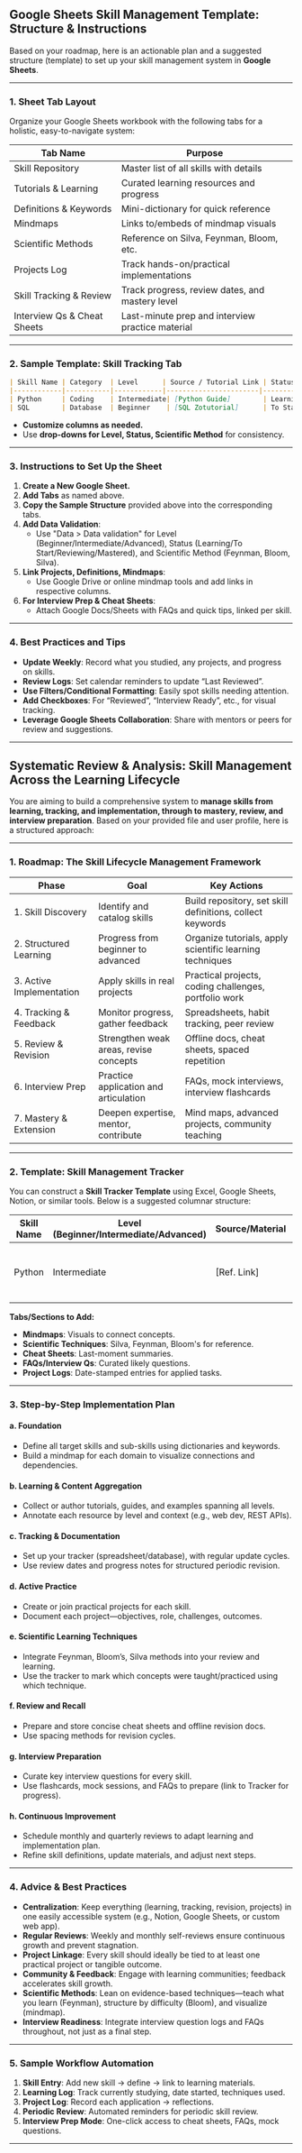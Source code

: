 ## Google Sheets Skill Management Template: Structure & Instructions

Based on your roadmap, here is an actionable plan and a suggested structure (template) to set up your skill management system in **Google Sheets**.

***

### 1. **Sheet Tab Layout**

Organize your Google Sheets workbook with the following tabs for a holistic, easy-to-navigate system:

| Tab Name                     | Purpose                                                                   |
|------------------------------|---------------------------------------------------------------------------|
| Skill Repository             | Master list of all skills with details                                    |
| Tutorials & Learning         | Curated learning resources and progress                                   |
| Definitions & Keywords       | Mini-dictionary for quick reference                                       |
| Mindmaps                     | Links to/embeds of mindmap visuals                                       |
| Scientific Methods           | Reference on Silva, Feynman, Bloom, etc.                                  |
| Projects Log                 | Track hands-on/practical implementations                                  |
| Skill Tracking & Review      | Track progress, review dates, and mastery level                           |
| Interview Qs & Cheat Sheets  | Last-minute prep and interview practice material                          |

***

### 2. **Sample Template: Skill Tracking Tab**

```markdown
| Skill Name | Category  | Level      | Source / Tutorial Link | Status    | Last Reviewed | Implementation Project | Scientific Method | Next Step / Action | Keywords           | Interview Qs Link | Notes                |
|------------|-----------|------------|-----------------------|-----------|---------------|-----------------------|-------------------|--------------------|--------------------|-------------------|----------------------|
| Python     | Coding    | Intermediate| [Python Guide]        | Learning  | 2025-08-15    | Data Pipeline Build   | Feynman           | Revise OOP         | Decorator, Lambda  | [Python FAQ]      | Struggle with Regex  |
| SQL        | Database  | Beginner    | [SQL Zotutorial]      | To Start  |               |                       | Bloom’s           | Start Basics       | Join, Aggregation  | [SQL FAQ]         |                      |
```

- **Customize columns as needed.**
- Use **drop-downs for Level, Status, Scientific Method** for consistency.

***

### 3. **Instructions to Set Up the Sheet**

1. **Create a New Google Sheet.**
2. **Add Tabs** as named above.
3. **Copy the Sample Structure** provided above into the corresponding tabs.
4. **Add Data Validation**:
   - Use "Data > Data validation" for Level (Beginner/Intermediate/Advanced), Status (Learning/To Start/Reviewing/Mastered), and Scientific Method (Feynman, Bloom, Silva).
5. **Link Projects, Definitions, Mindmaps**:
   - Use Google Drive or online mindmap tools and add links in respective columns.
6. **For Interview Prep & Cheat Sheets**:
   - Attach Google Docs/Sheets with FAQs and quick tips, linked per skill.

***

### 4. **Best Practices and Tips**

- **Update Weekly**: Record what you studied, any projects, and progress on skills.
- **Review Logs**: Set calendar reminders to update “Last Reviewed”.
- **Use Filters/Conditional Formatting**: Easily spot skills needing attention.
- **Add Checkboxes**: For “Reviewed”, “Interview Ready”, etc., for visual tracking.
- **Leverage Google Sheets Collaboration**: Share with mentors or peers for review and suggestions.
***
  
  ## Systematic Review & Analysis: Skill Management Across the Learning Lifecycle

You are aiming to build a comprehensive system to **manage skills from learning, tracking, and implementation, through to mastery, review, and interview preparation**. Based on your provided file and user profile, here is a structured approach:

***

### 1. **Roadmap: The Skill Lifecycle Management Framework**

| Phase                   | Goal                                          | Key Actions                                             |
|-------------------------|-----------------------------------------------|---------------------------------------------------------|
| 1. Skill Discovery      | Identify and catalog skills                   | Build repository, set skill definitions, collect keywords |
| 2. Structured Learning  | Progress from beginner to advanced            | Organize tutorials, apply scientific learning techniques |
| 3. Active Implementation| Apply skills in real projects                 | Practical projects, coding challenges, portfolio work    |
| 4. Tracking & Feedback  | Monitor progress, gather feedback             | Spreadsheets, habit tracking, peer review                |
| 5. Review & Revision    | Strengthen weak areas, revise concepts        | Offline docs, cheat sheets, spaced repetition            |
| 6. Interview Prep       | Practice application and articulation         | FAQs, mock interviews, interview flashcards              |
| 7. Mastery & Extension  | Deepen expertise, mentor, contribute          | Mind maps, advanced projects, community teaching         |

***

### 2. **Template: Skill Management Tracker**

You can construct a **Skill Tracker Template** using Excel, Google Sheets, Notion, or similar tools. Below is a suggested columnar structure:

| Skill Name | Level (Beginner/Intermediate/Advanced) | Source/Material | Current Status | Last Reviewed | Applied Projects | Next Steps | Keywords | Interview Qs | Notes |
|------------|----------------------------------------|-----------------|---------------|---------------|------------------|------------|----------|--------------|-------|
| Python     | Intermediate                           | [Ref. Link]     | Learning      | 2025-08-01    | API Tracker      | Review OOP | Decorators, List Comprehension | Common OOP Qs | Needs more real-world use |

**Tabs/Sections to Add:**
- **Mindmaps**: Visuals to connect concepts.
- **Scientific Techniques**: Silva, Feynman, Bloom's for reference.
- **Cheat Sheets**: Last-moment summaries.
- **FAQs/Interview Qs**: Curated likely questions.
- **Project Logs**: Date-stamped entries for applied tasks.

***

### 3. **Step-by-Step Implementation Plan**

#### a. **Foundation**
- Define all target skills and sub-skills using dictionaries and keywords.
- Build a mindmap for each domain to visualize connections and dependencies.

#### b. **Learning & Content Aggregation**
- Collect or author tutorials, guides, and examples spanning all levels.
- Annotate each resource by level and context (e.g., web dev, REST APIs).

#### c. **Tracking & Documentation**
- Set up your tracker (spreadsheet/database), with regular update cycles.
- Use review dates and progress notes for structured periodic revision.

#### d. **Active Practice**
- Create or join practical projects for each skill.
- Document each project—objectives, role, challenges, outcomes.

#### e. **Scientific Learning Techniques**
- Integrate Feynman, Bloom’s, Silva methods into your review and learning.
- Use the tracker to mark which concepts were taught/practiced using which technique.

#### f. **Review and Recall**
- Prepare and store concise cheat sheets and offline revision docs.
- Use spacing methods for revision cycles.

#### g. **Interview Preparation**
- Curate key interview questions for every skill.
- Use flashcards, mock sessions, and FAQs to prepare (link to Tracker for progress).

#### h. **Continuous Improvement**
- Schedule monthly and quarterly reviews to adapt learning and implementation plan.
- Refine skill definitions, update materials, and adjust next steps.

***

### 4. **Advice & Best Practices**

- **Centralization**: Keep everything (learning, tracking, revision, projects) in one easily accessible system (e.g., Notion, Google Sheets, or custom web app).
- **Regular Reviews**: Weekly and monthly self-reviews ensure continuous growth and prevent stagnation.
- **Project Linkage**: Every skill should ideally be tied to at least one practical project or tangible outcome.
- **Community & Feedback**: Engage with learning communities; feedback accelerates skill growth.
- **Scientific Methods**: Lean on evidence-based techniques—teach what you learn (Feynman), structure by difficulty (Bloom), and visualize (mindmap).
- **Interview Readiness**: Integrate interview question logs and FAQs throughout, not just as a final step.

***

### 5. **Sample Workflow Automation**

1. **Skill Entry**: Add new skill → define → link to learning materials.
2. **Learning Log**: Track currently studying, date started, techniques used.
3. **Project Log**: Record each application → reflections.
4. **Periodic Review**: Automated reminders for periodic skill review.
5. **Interview Prep Mode**: One-click access to cheat sheets, FAQs, mock questions.

***
